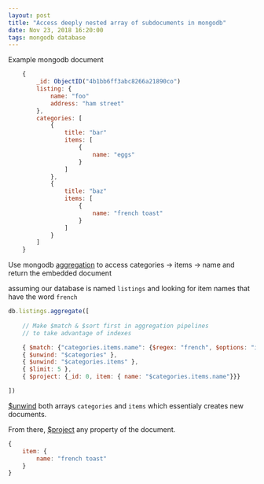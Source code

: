 ```yaml
---
layout: post
title: "Access deeply nested array of subdocuments in mongodb"
date: Nov 23, 2018 16:20:00
tags: mongodb database
---
```


Example mongodb document
```javascript
    {
        _id: ObjectID("4b1bb6ff3abc8266a21890co")
        listing: {
            name: "foo"
            address: "ham street"
        },
        categories: [
            {
                title: "bar"
                items: [
                    {
                        name: "eggs"
                    }
                ]
            },
            {
                title: "baz"
                items: [
                    {
                        name: "french toast"
                    }
                ]
            }
        ]
    }
```

Use mongodb [aggregation](https://docs.mongodb.com/manual/core/aggregation-pipeline/index.html) to access categories -> items -> name and return the embedded document

assuming our database is named `listings` and looking for item names that have the word `french`
```javascript
db.listings.aggregate([
    
    // Make $match & $sort first in aggregation pipelines
    // to take advantage of indexes

    { $match: {"categories.items.name": {$regex: "french", $options: "i"}}},
    { $unwind: "$categories" },
    { $unwind: "$categories.items" },
    { $limit: 5 },
    { $project: {_id: 0, item: { name: "$categories.items.name"}}}

])
```
[$unwind](https://docs.mongodb.com/manual/reference/operator/aggregation/unwind/) both arrays `categories` and `items` which essentialy creates new documents.

From there, [$project](https://docs.mongodb.com/manual/reference/operator/aggregation/project/) any property of the document.
```javascript
{
    item: {
        name: "french toast"
    }
}
```